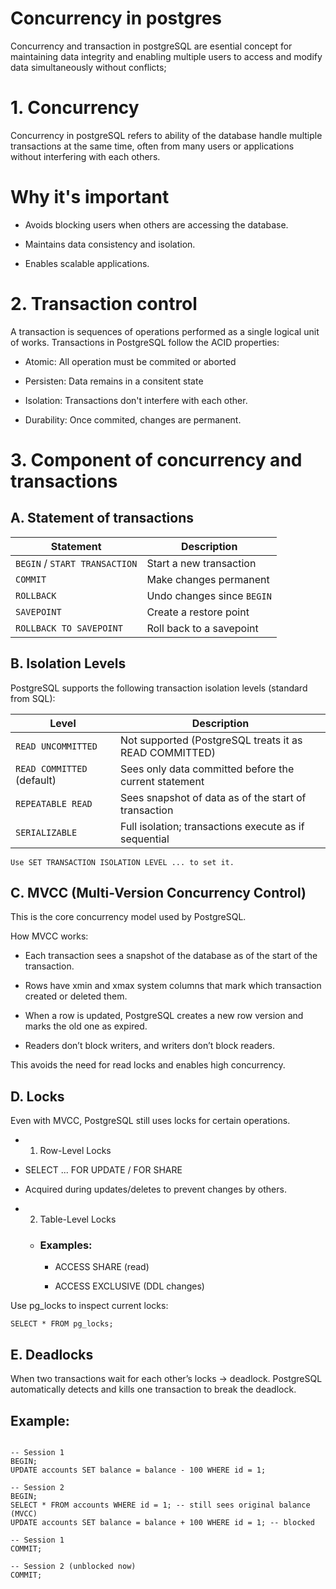# Concurrency in postgres

Concurrency and transaction in postgreSQL are esential concept for maintaining data integrity and enabling multiple users to access and modify data simultaneously without conflicts;

# 1. Concurrency

Concurrency in postgreSQL refers to ability of the database handle multiple transactions at the same time, often from many users or applications without interfering with each others.

# Why it's important

- Avoids blocking users when others are accessing the database.

- Maintains data consistency and isolation.

- Enables scalable applications.

# 2. Transaction control

A transaction is sequences of operations performed as a single logical unit of works. Transactions in PostgreSQL follow the ACID properties:

- Atomic: All operation must be commited or aborted

- Persisten: Data remains in a consitent state

- Isolation: Transactions don't interfere with each other.

- Durability: Once commited, changes are permanent.

# 3. Component of concurrency and transactions

## A. Statement of transactions

| Statement                     | Description                |
| ----------------------------- | -------------------------- |
| `BEGIN` / `START TRANSACTION` | Start a new transaction    |
| `COMMIT`                      | Make changes permanent     |
| `ROLLBACK`                    | Undo changes since `BEGIN` |
| `SAVEPOINT`                   | Create a restore point     |
| `ROLLBACK TO SAVEPOINT`       | Roll back to a savepoint   |


## B. Isolation Levels

PostgreSQL supports the following transaction isolation levels (standard from SQL):

| Level                      | Description                                            |
| -------------------------- | ------------------------------------------------------ |
| `READ UNCOMMITTED`         | Not supported (PostgreSQL treats it as READ COMMITTED) |
| `READ COMMITTED` (default) | Sees only data committed before the current statement  |
| `REPEATABLE READ`          | Sees snapshot of data as of the start of transaction   |
| `SERIALIZABLE`             | Full isolation; transactions execute as if sequential  |


```Use SET TRANSACTION ISOLATION LEVEL ... to set it.```

## C. MVCC (Multi-Version Concurrency Control)

This is the core concurrency model used by PostgreSQL.

How MVCC works:

- Each transaction sees a snapshot of the database as of the start of the transaction.

- Rows have xmin and xmax system columns that mark which transaction created or deleted them.

- When a row is updated, PostgreSQL creates a new row version and marks the old one as expired.

- Readers don’t block writers, and writers don’t block readers.

This avoids the need for read locks and enables high concurrency.

## D. Locks

Even with MVCC, PostgreSQL still uses locks for certain operations.

- 1. Row-Level Locks

- SELECT ... FOR UPDATE / FOR SHARE

- Acquired during updates/deletes to prevent changes by others.

- 2. Table-Level Locks

    - ### Examples:

        - ACCESS SHARE (read)

        - ACCESS EXCLUSIVE (DDL changes)

Use pg_locks to inspect current locks:

```
SELECT * FROM pg_locks;
```

## E. Deadlocks

When two transactions wait for each other’s locks → deadlock. PostgreSQL automatically detects and kills one transaction to break the deadlock.


## Example:

```

-- Session 1
BEGIN;
UPDATE accounts SET balance = balance - 100 WHERE id = 1;

-- Session 2
BEGIN;
SELECT * FROM accounts WHERE id = 1; -- still sees original balance (MVCC)
UPDATE accounts SET balance = balance + 100 WHERE id = 1; -- blocked

-- Session 1
COMMIT;

-- Session 2 (unblocked now)
COMMIT;
```